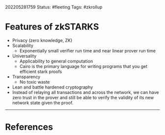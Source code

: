 202205281759
Status: #fleeting
Tags: #zkrollup 

# Features of zkSTARKS
-   Privacy (zero knowledge, ZK)
-   Scalability
    -   Exponentially small verifier run time and near linear prover run time
-   Universality
    -   Applicability to general computation
    -   Cairo is the primary language for writing programs that you get efficient stark proofs
-   Transparency
    -   No toxic waste
-   Lean and battle hardened cryptography
- Instead of relaying all transactions and across the network, we can have zero trust in the prover and still be able to verify the validity of its new network state given the proof.






---
# References

